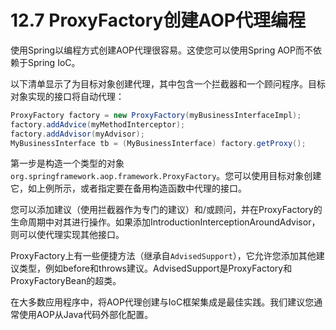 # 12.7 ProxyFactory创建AOP代理编程

使用Spring以编程方式创建AOP代理很容易。这使您可以使用Spring AOP而不依赖于Spring IoC。

以下清单显示了为目标对象创建代理，其中包含一个拦截器和一个顾问程序。目标对象实现的接口将自动代理：

```java
ProxyFactory factory = new ProxyFactory(myBusinessInterfaceImpl);
factory.addAdvice(myMethodInterceptor);
factory.addAdvisor(myAdvisor);
MyBusinessInterface tb = (MyBusinessInterface) factory.getProxy();
```

第一步是构造一个类型的对象 `org.springframework.aop.framework.ProxyFactory`。您可以使用目标对象创建它，如上例所示，或者指定要在备用构造函数中代理的接口。

您可以添加建议（使用拦截器作为专门的建议）和/或顾问，并在ProxyFactory的生命周期中对其进行操作。如果添加IntroductionInterceptionAroundAdvisor，则可以使代理实现其他接口。

ProxyFactory上有一些便捷方法（继承自`AdvisedSupport`），它允许您添加其他建议类型，例如before和throws建议。AdvisedSupport是ProxyFactory和ProxyFactoryBean的超类。

在大多数应用程序中，将AOP代理创建与IoC框架集成是最佳实践。我们建议您通常使用AOP从Java代码外部化配置。